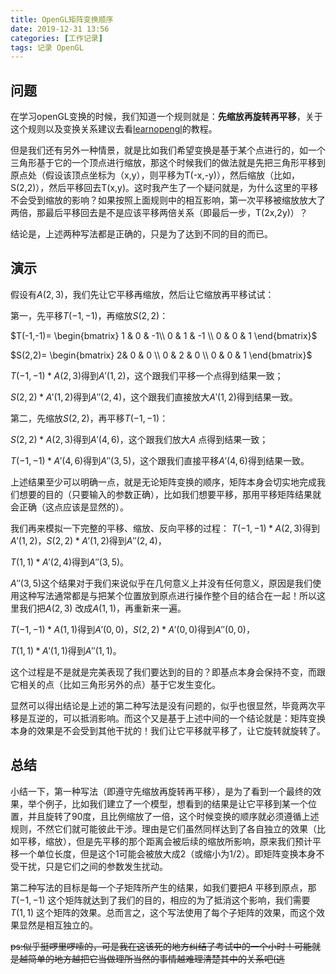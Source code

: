 ```yaml
---
title: OpenGL矩阵变换顺序
date: 2019-12-31 13:56
categories: [工作记录]
tags: 记录 OpenGL
---
```


## 问题

在学习openGL变换的时候，我们知道一个规则就是：**先缩放再旋转再平移**，关于这个规则以及变换关系建议去看[learnopengl](https://learnopengl-cn.github.io/01%20Getting%20started/07%20Transformations/#_19)的教程。

但是我们还有另外一种情景，就是比如我们希望变换是基于某个点进行的，如一个三角形基于它的一个顶点进行缩放，那这个时候我们的做法就是先把三角形平移到原点处（假设该顶点坐标为（x,y），则平移为T(-x,-y)），然后缩放（比如，S(2,2)），然后平移回去T(x,y)。这时我产生了一个疑问就是，为什么这里的平移不会受到缩放的影响？如果按照上面规则中的相互影响，第一次平移被缩放放大了两倍，那最后平移回去是不是应该平移两倍关系（即最后一步，T(2x,2y)）？

结论是，上述两种写法都是正确的，只是为了达到不同的目的而已。

## 演示

假设有$A(2,3)$，我们先让它平移再缩放，然后让它缩放再平移试试：

 第一，先平移$T(-1,-1)$，再缩放$S(2,2)$：

$T(-1,-1)=
\begin{bmatrix}
   1 & 0 &  -1\\
   0 & 1 & -1 \\
   0 & 0 &  1
\end{bmatrix}$  

$S(2,2)=
\begin{bmatrix}
   2& 0 & 0 \\
   0 & 2 & 0 \\
   0 & 0 &  1
\end{bmatrix}$

$T(-1,-1)*A(2,3)$得到$A'(1,2)$，这个跟我们平移一个点得到结果一致；

$S(2,2)*A'(1,2)$得到$A''(2,4)$，这个跟我们直接放大$A'(1,2)$得到结果一致。

 第二，先缩放$S(2,2)$，再平移$T(-1,-1)$：

$S(2,2)*A(2,3)$得到$A'(4,6)$，这个跟我们放大$A$ 点得到结果一致；

$T(-1,-1)*A'(4,6)$得到$A''(3,5)$，这个跟我们直接平移$A'(4,6)$得到结果一致。

上述结果至少可以明确一点，就是无论矩阵变换的顺序，矩阵本身会切实地完成我们想要的目的（只要输入的参数正确），比如我们想要平移，那用平移矩阵结果就会正确（这点应该是显然的）。

我们再来模拟一下完整的平移、缩放、反向平移的过程：
$T(-1,-1)*A(2,3)$得到$A'(1,2)$，$S(2,2)*A'(1,2)$得到$A''(2,4)$，

$T(1,1)*A'(2,4)$得到$A''(3,5)$。

$A''(3,5)$这个结果对于我们来说似乎在几何意义上并没有任何意义，原因是我们使用这种写法通常都是与把某个位置放到原点进行操作整个目的结合在一起！所以这里我们把$A(2,3)$ 改成$A(1,1)$，再重新来一遍。

$T(-1,-1)*A(1,1)$得到$A'(0,0)$，$S(2,2)*A'(0,0)$得到$A''(0,0)$，

$T(1,1)*A'(1,1)$得到$A''(1,1)$。

这个过程是不是就是完美表现了我们要达到的目的？即基点本身会保持不变，而跟它相关的点（比如三角形另外的点）基于它发生变化。

显然可以得出结论是上述的第二种写法是没有问题的，似乎也很显然，毕竟两次平移是互逆的，可以抵消影响。而这个又是基于上述中间的一个结论就是：矩阵变换本身的效果是不会受到其他干扰的！我们让它平移就平移了，让它旋转就旋转了。

## 总结

小结一下，第一种写法（即遵守先缩放再旋转再平移），是为了看到一个最终的效果，举个例子，比如我们建立了一个模型，想看到的结果是让它平移到某一个位置，并且旋转了90度，且比例缩放了一倍，这个时候变换的顺序就必须遵循上述规则，不然它们就可能彼此干涉。理由是它们虽然同样达到了各自独立的效果（比如平移，缩放），但是先平移的那个距离会被后续的缩放所影响，原来我们预计平移一个单位长度，但是这个1可能会被放大成2（或缩小为1/2）。即矩阵变换本身不受干扰，只是它们之间的参数发生扰动。

第二种写法的目标是每一个子矩阵所产生的结果，如我们要把$A$ 平移到原点，那$T(-1,-1)$ 这个矩阵就达到了我们的目的，相应的为了抵消这个影响，我们需要$T(1,1)$  这个矩阵的效果。总而言之，这个写法使用了每个子矩阵的效果，而这个效果显然是相互独立的。

~~ps:似乎挺啰里啰嗦的，可是我在这该死的地方纠结了考试中的一个小时！可能就是越简单的地方越把它当做理所当然的事情越难理清楚其中的关系吧(逃~~
